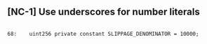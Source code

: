 ## [NC-1] Use underscores for number literals

```solidity

68:    uint256 private constant SLIPPAGE_DENOMINATOR = 10000;
```
